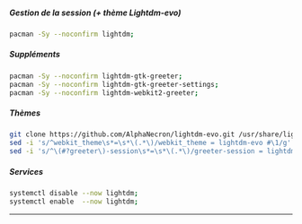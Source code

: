 ##### Gestion de la session (+ thème Lightdm-evo)
```bash
pacman -Sy --noconfirm lightdm;
```

##### Suppléments
```bash
pacman -Sy --noconfirm lightdm-gtk-greeter;
pacman -Sy --noconfirm lightdm-gtk-greeter-settings;
pacman -Sy --noconfirm lightdm-webkit2-greeter;
```

##### Thèmes 
```bash
git clone https://github.com/AlphaNecron/lightdm-evo.git /usr/share/lightdm-webkit/themes/lightdm-evo;
sed -i 's/^webkit_theme\s*=\s*\(.*\)/webkit_theme = lightdm-evo #\1/g' /etc/lightdm/lightdm-webkit2-greeter.conf;
sed -i 's/^\(#?greeter\)-session\s*=\s*\(.*\)/greeter-session = lightdm-webkit2-greeter #\1/ #\2g' /etc/lightdm/lightdm.conf;
```

##### Services
```bash
systemctl disable --now lightdm;
systemctl enable  --now lightdm;
```


----------------------------------------------------------------------------------------------------------------------------------------------------------
